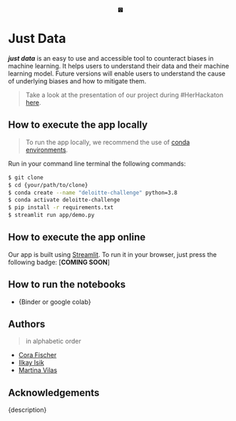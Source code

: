 <center><img src="app/deloitte_pitch_logo_square.jpg" alt="black_logo" width="10"/></center>

# Just Data
___just data___ is an easy to use and accessible tool to counteract biases in machine learning. It helps users to understand their data and their machine learning model. Future versions will enable users to understand the cause of underlying biases and how to mitigate them.

> Take a look at the presentation of our project during #HerHackaton [here](https://docs.google.com/presentation/d/19n3YCCHYo_L5I6NWru_N_1UXOiQzOQu_ntFsj3xzPuE/edit#slide=id.ge12f623f95_0_45).

## How to execute the app locally
> To run the app locally, we recommend the use of [conda environments]().

Run in your command line terminal the following commands:

```bash
$ git clone 
$ cd {your/path/to/clone}
$ conda create --name "deloitte-challenge" python=3.8
$ conda activate deloitte-challenge
$ pip install -r requirements.txt
$ streamlit run app/demo.py
```

## How to execute the app online
Our app is built using [Streamlit](https://streamlit.io/). To run it in your browser, just press the following badge: [__COMING SOON__]


## How to run the notebooks
- {Binder or google colab}


## Authors
> in alphabetic order
- [Cora Fischer]()
- [Ilkay Isik]()
- [Martina Vilas]()

## Acknowledgements
{description}